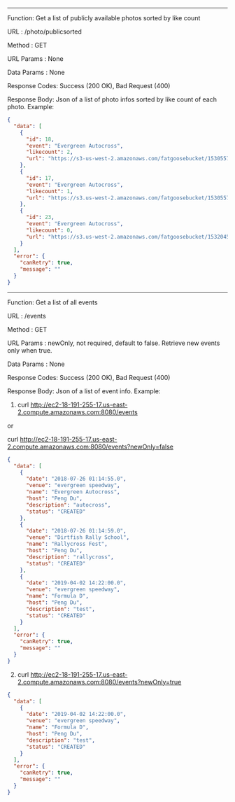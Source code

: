 --------------------------------------------------------------------------------------------------------------
Function: Get a list of publicly available photos sorted by like count

URL : /photo/publicsorted 

Method : GET

URL Params :  None 

Data Params : None 

Response Codes: Success (200 OK), Bad Request (400)

Response Body: Json of a list of photo infos sorted by like count of each photo. Example:

```json
{
  "data": [
    {
      "id": 18,
      "event": "Evergreen Autocross",
      "likecount": 2,
      "url": "https://s3-us-west-2.amazonaws.com/fatgoosebucket/1530557415115-WX20180607-152526.png"
    },
    {
      "id": 17,
      "event": "Evergreen Autocross",
      "likecount": 1,
      "url": "https://s3.us-west-2.amazonaws.com/fatgoosebucket/1530557380985-11026025_922257457808118_6754770859746471693_n.jpg"
    },
    {
      "id": 23,
      "event": "Evergreen Autocross",
      "likecount": 0,
      "url": "https://s3.us-west-2.amazonaws.com/fatgoosebucket/1532045413406-828469CV2005_044.jpg"
    }
  ],
  "error": {
    "canRetry": true,
    "message": ""
  }
}
```

--------------------------------------------------------------------------------------------------------------
Function: Get a list of all events 

URL : /events 

Method : GET

URL Params :  newOnly, not required, default to false. Retrieve new events only when true.

Data Params : None 

Response Codes: Success (200 OK), Bad Request (400)

Response Body: Json of a list of event info. Example:

1. curl http://ec2-18-191-255-17.us-east-2.compute.amazonaws.com:8080/events 

or 

curl http://ec2-18-191-255-17.us-east-2.compute.amazonaws.com:8080/events?newOnly=false

```json
{
  "data": [
    {
      "date": "2018-07-26 01:14:55.0",
      "venue": "evergreen speedway",
      "name": "Evergreen Autocross",
      "host": "Peng Du",
      "description": "autocross",
      "status": "CREATED"
    },
    {
      "date": "2018-07-26 01:14:59.0",
      "venue": "Dirtfish Rally School",
      "name": "Rallycross Fest",
      "host": "Peng Du",
      "description": "rallycross",
      "status": "CREATED"
    },
    {
      "date": "2019-04-02 14:22:00.0",
      "venue": "evergreen speedway",
      "name": "Formula D",
      "host": "Peng Du",
      "description": "test",
      "status": "CREATED"
    }
  ],
  "error": {
    "canRetry": true,
    "message": ""
  }
}
```
2. curl http://ec2-18-191-255-17.us-east-2.compute.amazonaws.com:8080/events?newOnly=true

```json
{
  "data": [
    {
      "date": "2019-04-02 14:22:00.0",
      "venue": "evergreen speedway",
      "name": "Formula D",
      "host": "Peng Du",
      "description": "test",
      "status": "CREATED"
    }
  ],
  "error": {
    "canRetry": true,
    "message": ""
  }
}
```
